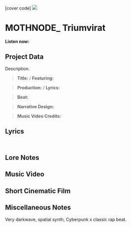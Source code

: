 [cover code] ![](57175019_319474918741616_8502199518755923887_n.jpg)

# MOTHNODE_ Triumvirat

**Listen now:** 

## Project Data

Description.

> **Title:**  / **Featuring:** 

> **Production:**  / **Lyrics:** 

> **Beat:**

> **Narrative Design:**

> **Music Video Credits:**


## Lyrics

```


```

## Lore Notes

## Music Video

## Short Cinematic Film

## Miscellaneous Notes

Very darkwave, spatial synth, Cyberpunk x classic rap beat.

